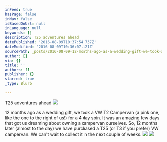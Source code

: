```yaml
---
inFeed: true
hasPage: false
inNav: false
isBasedOnUrl: null
inLanguage: null
keywords: []
description: T25 adventures ahead
datePublished: '2016-08-09T10:37:54.737Z'
dateModified: '2016-08-09T10:36:07.121Z'
sourcePath: _posts/2016-08-09-12-months-ago-as-a-wedding-gift-we-took-a-vw-t2-campervan.md
author: []
via: {}
title: ''
authors: []
publisher: {}
starred: true
_type: Blurb

---
```

T25 adventures ahead
![](https://the-grid-user-content.s3-us-west-2.amazonaws.com/7c15c1eb-ba6d-4aa0-ac9c-2cc246ef4f7a.jpg)

12 months ago as a wedding gift, we took a VW T2 Campervan (a pink one, like the one to the right of us!) for a 4 day spin. It was an amazing few days that got us dreaming about owning a campervan ourselves. So, 12 months later (almost to the day) we have purchased a T25 (or T3 if you prefer) VW campervan. We can't wait to collect it in the next couple of weeks.
![](https://the-grid-user-content.s3-us-west-2.amazonaws.com/4da7549c-400e-4056-a126-58c52ff4f3c9.jpg)
![](https://the-grid-user-content.s3-us-west-2.amazonaws.com/7d1a9827-b373-45fb-84a1-7a2ad5946a54.jpg)